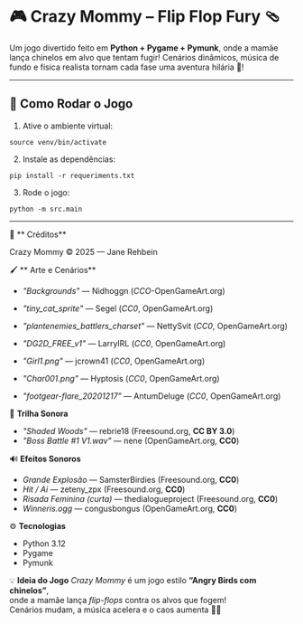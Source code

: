 # 🎮 Crazy Mommy – Flip Flop Fury 🩴

Um jogo divertido feito em **Python + Pygame + Pymunk**, onde a mamãe lança chinelos em alvo que tentam fugir!
Cenários dinâmicos, música de fundo e física realista tornam cada fase uma aventura hilária 🌻!

---

## 🚀 Como Rodar o Jogo

1. Ative o ambiente virtual:
```
source venv/bin/activate
```
2. Instale as dependências:
```
pip install -r requeriments.txt
```
3. Rode o jogo:
```
python -m src.main
```
---
🎨 ** Créditos**

Crazy Mommy © 2025 — Jane Rehbein

🖌️ ** Arte e Cenários**

- *"Backgrounds"* — Nidhoggn (*CCO*-OpenGameArt.org)

- *"tiny_cat_sprite"* — Segel (*CC0*, OpenGameArt.org)

- *"plantenemies_battlers_charset"* — NettySvit (*CC0*, OpenGameArt.org)

- *"DG2D_FREE_v1"* — LarryIRL (*CC0*, OpenGameArt.org)

- *"Girl1.png"* — jcrown41 (*CC0*, OpenGameArt.org)

- *"Char001.png"* — Hyptosis (*CC0*, OpenGameArt.org)

- *"footgear-flare_20201217"* — AntumDeluge (*CC0*, OpenGameArt.org)


🎵 **Trilha Sonora**
- *"Shaded Woods"* — rebrie18 (Freesound.org, **CC BY 3.0**)
- *"Boss Battle #1 V1.wav"* — nene (OpenGameArt.org, **CC0**)

🔊 **Efeitos Sonoros**
- *Grande Explosão* — SamsterBirdies (Freesound.org, **CC0**)
- *Hit / Ai* — zeteny_zpx (Freesound.org, **CC0**)
- *Risada Feminina (curta)* — thedialogueproject (Freesound.org, **CC0**)
- *Winneris.ogg* — congusbongus (OpenGameArt.org, **CC0**)

⚙️ **Tecnologias**
- Python 3.12  
- Pygame  
- Pymunk  

💡 **Ideia do Jogo**
*Crazy Mommy* é um jogo estilo **“Angry Birds com chinelos”**,  
onde a mamãe lança *flip-flops* contra os alvos que fogem!  
Cenários mudam, a música acelera e o caos aumenta 👠💥
